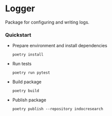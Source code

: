 # Logger

Package for configuring and writing logs.

### Quickstart

- Prepare environment and install dependencies

      poetry install

- Run tests

      poetry run pytest

- Build package

      poetry build

- Publish package

      poetry publish --repository indocresearch
